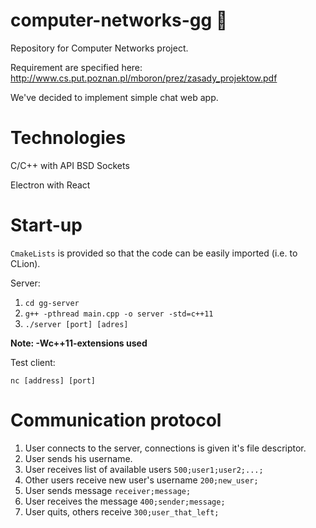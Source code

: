 # computer-networks-gg :thinking:
Repository for Computer Networks project. 

Requirement are specified here: 
http://www.cs.put.poznan.pl/mboron/prez/zasady_projektow.pdf

We've decided to implement simple chat web app. 

# Technologies

C/C++ with API BSD Sockets

Electron with React

# Start-up
```CmakeLists``` is provided so that the code can be easily imported (i.e. to CLion). 

Server:
1. ```cd gg-server```
2. ```g++ -pthread main.cpp -o server -std=c++11```
3. ```./server [port] [adres]```

**Note: -Wc++11-extensions used** 

Test client:

```nc [address] [port]```



# Communication protocol
1. User connects to the server, connections is given it's file descriptor. 
2. User sends his username.
3. User receives list of available users ```500;user1;user2;...;```
4. Other users receive new user's username ```200;new_user;```
5. User sends message ```receiver;message;```
6. User receives the message ```400;sender;message;```
7. User quits, others receive ```300;user_that_left;```

